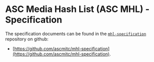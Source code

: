 # ASC Media Hash List (ASC MHL) - Specification

The specification documents can be found in the [`mhl-specification`](https://github.com/ascmitc/mhl-specification) repository on github:

* [https://github.com/ascmitc/mhl-specification](https://github.com/ascmitc/mhl-specification). 


